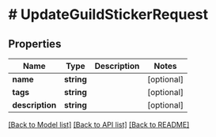 # # UpdateGuildStickerRequest

## Properties

Name | Type | Description | Notes
------------ | ------------- | ------------- | -------------
**name** | **string** |  | [optional]
**tags** | **string** |  | [optional]
**description** | **string** |  | [optional]

[[Back to Model list]](../../README.md#models) [[Back to API list]](../../README.md#endpoints) [[Back to README]](../../README.md)
